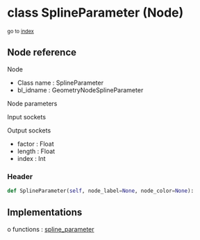 # class SplineParameter (Node)

<sub>go to [index](/docs/index.md)</sub>

## Node reference

Node
 - Class name : SplineParameter
 - bl_idname : GeometryNodeSplineParameter

Node parameters

Input sockets

Output sockets
 - factor : Float
 - length : Float
 - index : Int

### Header

``` python
def SplineParameter(self, node_label=None, node_color=None):
```

## Implementations

o functions : [spline_parameter](/docs/GeoNodes_classes/GLOBAL.md#spline_parameter)


